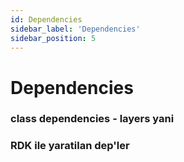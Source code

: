 ```yaml
---
id: Dependencies
sidebar_label: 'Dependencies'
sidebar_position: 5
---
```


# Dependencies

### class dependencies - layers yani

### RDK ile yaratilan dep'ler
